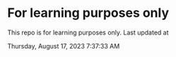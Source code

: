 # For learning purposes only
This repo is for learning purposes only.
Last updated at

Thursday, August 17, 2023 7:37:33 AM

